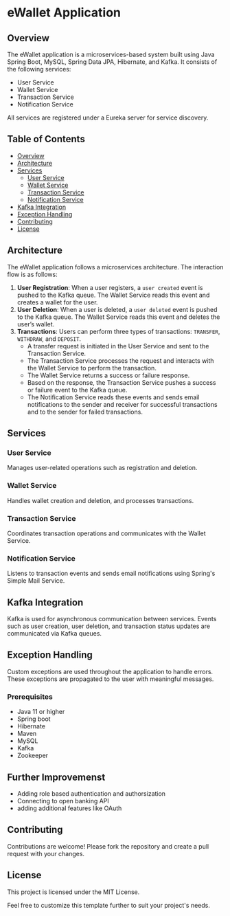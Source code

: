 
# eWallet Application

## Overview

The eWallet application is a microservices-based system built using Java Spring Boot, MySQL, Spring Data JPA, Hibernate, and Kafka. It consists of the following services:

- User Service
- Wallet Service
- Transaction Service
- Notification Service

All services are registered under a Eureka server for service discovery.

## Table of Contents

- [Overview](#overview)
- [Architecture](#architecture)
- [Services](#services)
  - [User Service](#user-service)
  - [Wallet Service](#wallet-service)
  - [Transaction Service](#transaction-service)
  - [Notification Service](#notification-service)
- [Kafka Integration](#kafka-integration)
- [Exception Handling](#exception-handling)
- [Contributing](#contributing)
- [License](#license)

## Architecture

The eWallet application follows a microservices architecture. The interaction flow is as follows:

1. **User Registration**: When a user registers, a `user created` event is pushed to the Kafka queue. The Wallet Service reads this event and creates a wallet for the user.
2. **User Deletion**: When a user is deleted, a `user deleted` event is pushed to the Kafka queue. The Wallet Service reads this event and deletes the user’s wallet.
3. **Transactions**: Users can perform three types of transactions: `TRANSFER`, `WITHDRAW`, and `DEPOSIT`.
    - A transfer request is initiated in the User Service and sent to the Transaction Service.
    - The Transaction Service processes the request and interacts with the Wallet Service to perform the transaction.
    - The Wallet Service returns a success or failure response.
    - Based on the response, the Transaction Service pushes a success or failure event to the Kafka queue.
    - The Notification Service reads these events and sends email notifications to the sender and receiver for successful transactions and to the sender for failed transactions.

## Services

### User Service
Manages user-related operations such as registration and deletion.

### Wallet Service
Handles wallet creation and deletion, and processes transactions.

### Transaction Service
Coordinates transaction operations and communicates with the Wallet Service.

### Notification Service
Listens to transaction events and sends email notifications using Spring's Simple Mail Service.

## Kafka Integration

Kafka is used for asynchronous communication between services. Events such as user creation, user deletion, and transaction status updates are communicated via Kafka queues.

## Exception Handling

Custom exceptions are used throughout the application to handle errors. These exceptions are propagated to the user with meaningful messages.


### Prerequisites
- Java 11 or higher
- Spring boot
- Hibernate
- Maven
- MySQL
- Kafka
- Zookeeper

## Further Improvemenst
- Adding role based authentication and authorsization
- Connecting to open banking API 
- adding additional features like OAuth

## Contributing

Contributions are welcome! Please fork the repository and create a pull request with your changes.

## License

This project is licensed under the MIT License.

Feel free to customize this template further to suit your project's needs.
